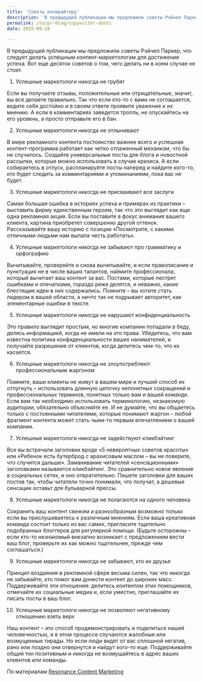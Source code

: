 ```yaml
---
title: 'Советы копирайтеру'
description: 'В предыдущей публикации мы предложили советы Рэйчел Паркер, что следует делать успешным контент-маркетологам для достижения успеха. Вот еще десяток советов о том, чего делать ни в коем случае не стоит. 1. Успешные маркетологи никогда не грубят'
permalink: /ru/pr-blog/copywriter-donts
date: 2015-09-18

---
```


В предыдущей публикации мы предложили советы Рэйчел Паркер, что следует делать успешным контент-маркетологам для достижения успеха. Вот еще десяток советов о том, чего делать ни в коем случае не стоит.

1. Успешные маркетологи никогда не грубят

Если вы получаете отзывы, положительные или отрицательные, значит, вы все делаете правильно. Так что если кто-то с вами не соглашается, ведите себя достойно и в своем ответе проявите уважение к их мнению. А если в комментариях заведется тролль, не опускайтесь на его уровень, а просто отправьте его в бан.

2. Успешные маркетологи никогда не отлынивают

В мире рекламного контента постоянство важнее всего и успешная контент-программа работает как четко отлаженный механизм, что бы не случилось. Создайте универсальные посты для блога и новостной рассылки, которые можно использовать в случае кризиса. А если собираетесь в отпуск, распланируйте посты наперед и найдите кого-то, кто будет следить за комментариями и упоминаниями, пока вас не будет.

3. Успешные маркетологи никогда не присваивают все заслуги

Cамая большая ошибка в историях успеха и примерах из практики – выставить фирму единственным героем, так что это выглядит как еще одна рекламная акция. Если вы поставите в фокус внимания вашего клиента, картина приобретет совершенно другой оттенок. Рассказывайте вашу историю с позиции «Посмотрите, с какими отличными людьми нам выпала честь работать».

4. Успешные маркетологи никогда не забывают про грамматику и орфографию

Вычитывайте, проверяйте и снова вычитывайте, и если правописание и пунктуация не в числе ваших талантов, наймите профессионала, который вычитает ваш контент за вас. Постами, которые пестрят ошибками и опечатками, гораздо реже делятся, и неважно, какие блестящие идеи в них содержались. Помните – вы хотите стать лидером в вашей области, а ничто так не подрывает авторитет, как элементарные ошибки в тексте.

5. Успешные маркетологи никогда не нарушают конфиденциальность

Это правило выглядит простым, но многие компании попадали в беду, делясь информацией, когда не имели на это права. Убедитесь, что вам известна политика конфиденциальности ваших нанимателей, и получайте разрешение от клиентов, когда делитесь чем-то, что их касается.

6. Успешные маркетологи никогда не злоупотребляют профессиональным жаргоном

Помните, ваши клиенты не живут в вашем мире и лучший способ их отпугнуть – использовать длинную цепочку непонятных сокращений и профессиональных терминов, понятных только вам и вашей команде. Если вам так необходимо использовать терминологию, незнакомую аудитории, обязательно объясняйте ее. И не думайте, что вы общаетесь только с постоянными читателями, которые понимают жаргон – любой фрагмент контента может стать чьим-то первым впечатлением о вашей компании.

7. Успешные маркетологи никогда не задействуют кликбэйтинг

Все вы встречали заголовки вроде «5 невероятных советов красоты» или «Ребенок есть бутерброд с арахисовым маслом – вы не поверите, что случится дальше». Заманивание читателей «сенсационными» заголовками называется кликбэйтинг. Это сравнительно новое явление в социальных сетях, и оно отвратительно. Пишете заголовки для ваших постов так, чтобы читатели точно понимали, что получат, а дешевые сенсации оставьт для бульварной прессы.

8. Успешные маркетологи никогда не полагаются на одного человека

Сохранить ваш контент свежим и разнообразным возможно только если вы прислушиваетесь к различным мнениям. Если ваша креативная команда состоит только из вас самих, пригласите тщательно подобранных блоггеров для регулярной помощи. (Будьте осторожны – если кто-то незнакомый внезапно возникает с предложением вести ваш блог, проверьте их как можно тщательнее, прежде чем соглашаться.)

9. Успешные маркетологи никогда не забывают, кто их друзья

Принцип воздаяния в рекламной сфере весьма силен, так что никогда не забывайте, кто помог вам донести контент до широких масс. Поддерживайте эти отношения: делитесь контентом этих помощников, отмечайте их социальные медиа и, если уместно, приглашайте их писать посты в ваш блог.

10. Успешные маркетологи никогда не позволяют негативному отношению взять верх

Наш контент – это способ продемонстрировать и поделиться нашей человечностью, и в этом процессе случаются жалобные или возмущенные тирады. Но если люди видят от вас сплошной негатив, рано или поздно они отвернутся и найдут кого-то еще. Поддерживайте общий тон позитивным и никогда не возмущайтесь в адрес ваших клиентов или команды.

По материалам <a href="http://www.business2community.com/content-marketing/10-things-successful-content-marketers-never-0874093.html#!MeB9b#eHD4Dd2ziMPy6TQq.97”">Resonance Content Marketing</a>

